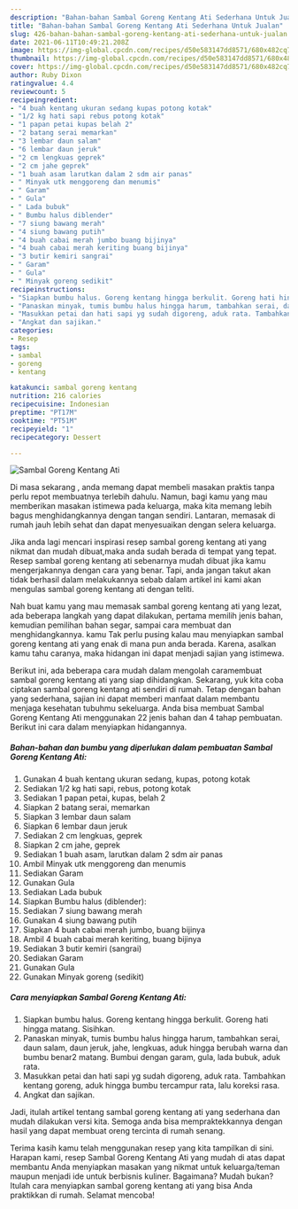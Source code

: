 ```yaml
---
description: "Bahan-bahan Sambal Goreng Kentang Ati Sederhana Untuk Jualan"
title: "Bahan-bahan Sambal Goreng Kentang Ati Sederhana Untuk Jualan"
slug: 426-bahan-bahan-sambal-goreng-kentang-ati-sederhana-untuk-jualan
date: 2021-06-11T10:49:21.208Z
image: https://img-global.cpcdn.com/recipes/d50e583147dd8571/680x482cq70/sambal-goreng-kentang-ati-foto-resep-utama.jpg
thumbnail: https://img-global.cpcdn.com/recipes/d50e583147dd8571/680x482cq70/sambal-goreng-kentang-ati-foto-resep-utama.jpg
cover: https://img-global.cpcdn.com/recipes/d50e583147dd8571/680x482cq70/sambal-goreng-kentang-ati-foto-resep-utama.jpg
author: Ruby Dixon
ratingvalue: 4.4
reviewcount: 5
recipeingredient:
- "4 buah kentang ukuran sedang kupas potong kotak"
- "1/2 kg hati sapi rebus potong kotak"
- "1 papan petai kupas belah 2"
- "2 batang serai memarkan"
- "3 lembar daun salam"
- "6 lembar daun jeruk"
- "2 cm lengkuas geprek"
- "2 cm jahe geprek"
- "1 buah asam larutkan dalam 2 sdm air panas"
- " Minyak utk menggoreng dan menumis"
- " Garam"
- " Gula"
- " Lada bubuk"
- " Bumbu halus diblender"
- "7 siung bawang merah"
- "4 siung bawang putih"
- "4 buah cabai merah jumbo buang bijinya"
- "4 buah cabai merah keriting buang bijinya"
- "3 butir kemiri sangrai"
- " Garam"
- " Gula"
- " Minyak goreng sedikit"
recipeinstructions:
- "Siapkan bumbu halus. Goreng kentang hingga berkulit. Goreng hati hingga matang. Sisihkan."
- "Panaskan minyak, tumis bumbu halus hingga harum, tambahkan serai, daun salam, daun jeruk, jahe, lengkuas, aduk hingga berubah warna dan bumbu benar2 matang. Bumbui dengan garam, gula, lada bubuk, aduk rata."
- "Masukkan petai dan hati sapi yg sudah digoreng, aduk rata. Tambahkan kentang goreng, aduk hingga bumbu tercampur rata, lalu koreksi rasa."
- "Angkat dan sajikan."
categories:
- Resep
tags:
- sambal
- goreng
- kentang

katakunci: sambal goreng kentang 
nutrition: 216 calories
recipecuisine: Indonesian
preptime: "PT17M"
cooktime: "PT51M"
recipeyield: "1"
recipecategory: Dessert

---
```



![Sambal Goreng Kentang Ati](https://img-global.cpcdn.com/recipes/d50e583147dd8571/680x482cq70/sambal-goreng-kentang-ati-foto-resep-utama.jpg)

Di masa  sekarang , anda memang dapat membeli masakan praktis tanpa perlu repot membuatnya terlebih dahulu. Namun, bagi kamu yang mau memberikan masakan istimewa pada keluarga, maka kita memang lebih bagus menghidangkannya dengan tangan sendiri. Lantaran, memasak di rumah jauh lebih sehat dan dapat menyesuaikan dengan selera keluarga.

Jika anda lagi mencari inspirasi resep sambal goreng kentang ati yang nikmat dan mudah dibuat,maka anda sudah berada di tempat yang tepat. Resep sambal goreng kentang ati  sebenarnya mudah dibuat jika kamu mengerjakannya dengan cara yang benar. Tapi, anda jangan takut akan tidak berhasil dalam melakukannya 
sebab dalam artikel ini kami akan mengulas sambal goreng kentang ati dengan teliti.  



Nah buat kamu yang mau memasak sambal goreng kentang ati yang lezat, ada beberapa langkah yang dapat dilakukan, pertama memilih jenis bahan, kemudian pemilihan bahan segar, sampai cara membuat dan menghidangkannya. kamu Tak perlu pusing kalau mau menyiapkan sambal goreng kentang ati yang enak di mana pun anda berada. Karena, asalkan kamu  tahu caranya, maka hidangan ini dapat menjadi sajian yang istimewa.

Berikut ini, ada beberapa cara mudah dalam mengolah caramembuat sambal goreng kentang ati yang siap dihidangkan. Sekarang, yuk kita coba ciptakan sambal goreng kentang ati sendiri di rumah. Tetap dengan bahan yang sederhana, sajian ini dapat memberi manfaat dalam membantu menjaga kesehatan tubuhmu sekeluarga. Anda bisa membuat Sambal Goreng Kentang Ati menggunakan 22 jenis bahan dan 4 tahap pembuatan. Berikut ini cara dalam menyiapkan hidangannya.

<!--inarticleads1-->

##### Bahan-bahan dan bumbu yang diperlukan dalam pembuatan Sambal Goreng Kentang Ati:

1. Gunakan 4 buah kentang ukuran sedang, kupas, potong kotak
1. Sediakan 1/2 kg hati sapi, rebus, potong kotak
1. Sediakan 1 papan petai, kupas, belah 2
1. Siapkan 2 batang serai, memarkan
1. Siapkan 3 lembar daun salam
1. Siapkan 6 lembar daun jeruk
1. Sediakan 2 cm lengkuas, geprek
1. Siapkan 2 cm jahe, geprek
1. Sediakan 1 buah asam, larutkan dalam 2 sdm air panas
1. Ambil  Minyak utk menggoreng dan menumis
1. Sediakan  Garam
1. Gunakan  Gula
1. Sediakan  Lada bubuk
1. Siapkan  Bumbu halus (diblender):
1. Sediakan 7 siung bawang merah
1. Gunakan 4 siung bawang putih
1. Siapkan 4 buah cabai merah jumbo, buang bijinya
1. Ambil 4 buah cabai merah keriting, buang bijinya
1. Sediakan 3 butir kemiri (sangrai)
1. Sediakan  Garam
1. Gunakan  Gula
1. Gunakan  Minyak goreng (sedikit)




<!--inarticleads2-->

##### Cara menyiapkan Sambal Goreng Kentang Ati:

1. Siapkan bumbu halus. Goreng kentang hingga berkulit. Goreng hati hingga matang. Sisihkan.
1. Panaskan minyak, tumis bumbu halus hingga harum, tambahkan serai, daun salam, daun jeruk, jahe, lengkuas, aduk hingga berubah warna dan bumbu benar2 matang. Bumbui dengan garam, gula, lada bubuk, aduk rata.
1. Masukkan petai dan hati sapi yg sudah digoreng, aduk rata. Tambahkan kentang goreng, aduk hingga bumbu tercampur rata, lalu koreksi rasa.
1. Angkat dan sajikan.




Jadi, itulah artikel tentang  sambal goreng kentang ati  yang sederhana dan mudah dilakukan versi kita. Semoga anda bisa mempraktekkannya dengan hasil yang dapat membuat oreng tercinta di rumah senang. 

Terima kasih kamu telah menggunakan resep yang kita tampilkan di sini. Harapan kami, resep  Sambal Goreng Kentang Ati yang mudah di atas dapat membantu Anda menyiapkan masakan yang nikmat untuk keluarga/teman maupun menjadi ide untuk berbisnis kuliner. Bagaimana? Mudah bukan? Itulah cara menyiapkan sambal goreng kentang ati yang bisa Anda praktikkan di rumah. Selamat mencoba!

